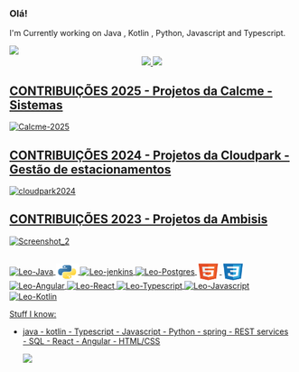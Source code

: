 ### Olá!

I'm Currently working on Java , Kotlin , Python, Javascript and Typescript.

<img height="180em" src="[https://github-readme-stats.vercel.app/api?username=leonardopereirajr&amp;show_icons=true&amp;theme=gruvbox&amp;include_all_commits=true&amp;count_private=true](https://github-readme-stats.vercel.app/api?username=leonardopereirajr&show_icons=true&theme=gruvbox&include_all_commits=true&count_private=true)" style="max-width: 100%;">


<div align="center">
  <a href="https://github.com/leonardopereirajr">
  <img height="180em" src="https://github-readme-stats.vercel.app/api?username=leonardopereirajr&show_icons=true&theme=gruvbox&include_all_commits=true&count_private=true"/>
  
  <img height="180em" src="https://github-readme-stats.vercel.app/api/top-langs/?username=leonardopereirajr&layout=compact&langs_count=7&theme=gruvbox"/>
</div>

## CONTRIBUIÇÕES 2025 - Projetos da Calcme - Sistemas

![Calcme-2025](https://github.com/user-attachments/assets/a29d802e-7965-441f-94a2-b34dc4ac7b71)

## CONTRIBUIÇÕES 2024 - Projetos da Cloudpark - Gestão de estacionamentos

![cloudpark2024](https://github.com/user-attachments/assets/158162a5-125c-41a8-8eae-3f475e57953b)


## CONTRIBUIÇÕES 2023 - Projetos da Ambisis

![Screenshot_2](https://github.com/LeonardoPereirajr/leonardopereirajr/assets/30580018/b11f21f3-c729-4b75-b707-4e5458b3be88)



  <div style="display: inline_block"><br>
    <img align="center" alt="Leo-Java" height="30" width="40"src="https://cdn.jsdelivr.net/gh/devicons/devicon/icons/java/java-original-wordmark.svg" />
    <img align="center" alt="Leo-Python" height="30" width="40" src="https://raw.githubusercontent.com/devicons/devicon/master/icons/python/python-original.svg">
    <img align="center" alt="Leo-jenkins" height="30" width="40"src="https://cdn.jsdelivr.net/gh/devicons/devicon/icons/jenkins/jenkins-original.svg" />
    <img align="center" alt="Leo-Postgres" height="30" width="40"src="https://cdn.jsdelivr.net/gh/devicons/devicon/icons/postgresql/postgresql-original.svg" />
  <img align="center" alt="Leo-HTML" height="30" width="40" src="https://raw.githubusercontent.com/devicons/devicon/master/icons/html5/html5-original.svg">
  <img align="center" alt="Leo-CSS" height="30" width="40" src="https://raw.githubusercontent.com/devicons/devicon/master/icons/css3/css3-original.svg">
    <img align="center" alt="Leo-Angular" height="30" width="40"src="https://cdn.jsdelivr.net/gh/devicons/devicon/icons/angularjs/angularjs-original.svg" >
    <img align="center" alt="Leo-React" height="30" width="40"src="https://cdn.jsdelivr.net/gh/devicons/devicon/icons/react/react-original-wordmark.svg"/>
        <img align="center" alt="Leo-Typescript" height="30" width="40"src="https://cdn.jsdelivr.net/gh/devicons/devicon/icons/typescript/typescript-original.svg" />
    <img align="center" alt="Leo-Javascript" height="30" width="40"src="https://cdn.jsdelivr.net/gh/devicons/devicon/icons/javascript/javascript-plain.svg" />  
    <img align="center" alt="Leo-Kotlin" height="30" width="40"src="https://cdn.jsdelivr.net/gh/devicons/devicon/icons/kotlin/kotlin-original.svg"  />         
</div>

Stuff I know:

- java  - kotlin  - Typescript - Javascript - Python - spring  - REST services - SQL  - React   - Angular  - HTML/CSS

  
  <a href="https://www.linkedin.com/in/leonardo-pereira-empreendedor" target="_blank"><img src="https://img.shields.io/badge/-LinkedIn-%230077B5?style=for-the-badge&logo=linkedin&logoColor=white" target="_blank"></a> 
